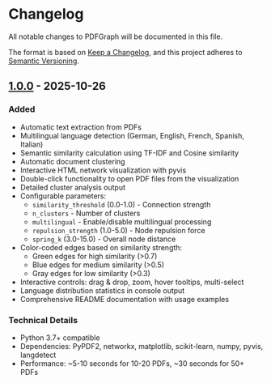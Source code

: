 # Changelog

All notable changes to PDFGraph will be documented in this file.

The format is based on [Keep a Changelog](https://keepachangelog.com/en/1.0.0/),
and this project adheres to [Semantic Versioning](https://semver.org/spec/v2.0.0.html).

## [1.0.0] - 2025-10-26

### Added
- Automatic text extraction from PDFs
- Multilingual language detection (German, English, French, Spanish, Italian)
- Semantic similarity calculation using TF-IDF and Cosine similarity
- Automatic document clustering
- Interactive HTML network visualization with pyvis
- Double-click functionality to open PDF files from the visualization
- Detailed cluster analysis output
- Configurable parameters:
  - `similarity_threshold` (0.0-1.0) - Connection strength
  - `n_clusters` - Number of clusters
  - `multilingual` - Enable/disable multilingual processing
  - `repulsion_strength` (1.0-5.0) - Node repulsion force
  - `spring_k` (3.0-15.0) - Overall node distance
- Color-coded edges based on similarity strength:
  - Green edges for high similarity (>0.7)
  - Blue edges for medium similarity (>0.5)
  - Gray edges for low similarity (>0.3)
- Interactive controls: drag & drop, zoom, hover tooltips, multi-select
- Language distribution statistics in console output
- Comprehensive README documentation with usage examples

### Technical Details
- Python 3.7+ compatible
- Dependencies: PyPDF2, networkx, matplotlib, scikit-learn, numpy, pyvis, langdetect
- Performance: ~5-10 seconds for 10-20 PDFs, ~30 seconds for 50+ PDFs

[1.0.0]: https://github.com/Baum64/PDFGraph/releases/tag/v1.0.0
